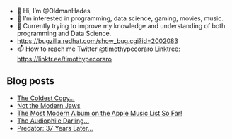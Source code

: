 - 👋 Hi, I’m @OldmanHades
- 👀 I’m interested in programming, data science, gaming, movies, music.
- 🌱 Currently trying to improve my knowledge and understanding of both programming and Data Science.
- https://bugzilla.redhat.com/show_bug.cgi?id=2002083
- 📫 How to reach me Twitter @timothypecoraro
Linktree: https://linktr.ee/timothypecoraro

## Blog posts
<!-- BLOG-POST-LIST:START -->
- [The Coldest Copy…](https://medium.com/@timothypecoraro/the-coldest-copy-e9fa83f0c2cc?source=rss-5097f5c9b801------2)
- [Not the Modern Jaws](https://medium.com/@timothypecoraro/not-the-modern-jaws-90e019db9781?source=rss-5097f5c9b801------2)
- [The Most Modern Album on the Apple Music List So Far!](https://medium.com/@timothypecoraro/the-most-modern-track-on-the-apple-music-list-so-far-ce03cc683ce7?source=rss-5097f5c9b801------2)
- [The Audiophile Darling…](https://medium.com/@timothypecoraro/the-audiophile-darling-69a7ac8648f0?source=rss-5097f5c9b801------2)
- [Predator: 37 Years Later…](https://medium.com/@timothypecoraro/predator-37-years-later-2c8c67df9b12?source=rss-5097f5c9b801------2)
<!-- BLOG-POST-LIST:END -->
